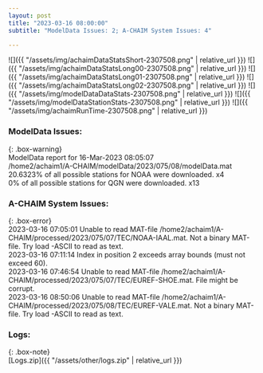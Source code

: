 ```yaml
---
layout: post
title: "2023-03-16 08:00:00"
subtitle: "ModelData Issues: 2; A-CHAIM System Issues: 4"

---
```


![]({{ "/assets/img/achaimDataStatsShort-2307508.png" | relative_url }})
![]({{ "/assets/img/achaimDataStatsLong00-2307508.png" | relative_url }})
![]({{ "/assets/img/achaimDataStatsLong01-2307508.png" | relative_url }})
![]({{ "/assets/img/achaimDataStatsLong02-2307508.png" | relative_url }})
![]({{ "/assets/img/modelDataDataStats-2307508.png" | relative_url }})
![]({{ "/assets/img/modelDataStationStats-2307508.png" | relative_url }})
![]({{ "/assets/img/achaimRunTime-2307508.png" | relative_url }})

### ModelData Issues:  
  
{: .box-warning}  
 ModelData report for 16-Mar-2023 08:05:07   
 /home2/achaim1/A-CHAIM/modelData/2023/075/08/modelData.mat   
 20.6323% of all possible stations for NOAA were downloaded. x4   
 0% of all possible stations for QGN were downloaded. x13   
  
### A-CHAIM System Issues:  
  
{: .box-error}  
2023-03-16 07:05:01 Unable to read MAT-file /home2/achaim1/A-CHAIM/processed/2023/075/07/TEC/NOAA-IAAL.mat. Not a binary MAT-file. Try load -ASCII to read as text.  
2023-03-16 07:11:14 Index in position 2 exceeds array bounds (must not exceed 60).  
2023-03-16 07:46:54 Unable to read MAT-file /home2/achaim1/A-CHAIM/processed/2023/075/07/TEC/EUREF-SHOE.mat. File might be corrupt.  
2023-03-16 08:50:06 Unable to read MAT-file /home2/achaim1/A-CHAIM/processed/2023/075/08/TEC/EUREF-VALE.mat. Not a binary MAT-file. Try load -ASCII to read as text.  

### Logs:  
  
{: .box-note}  
[Logs.zip]({{ "/assets/other/logs.zip" | relative_url }})  

